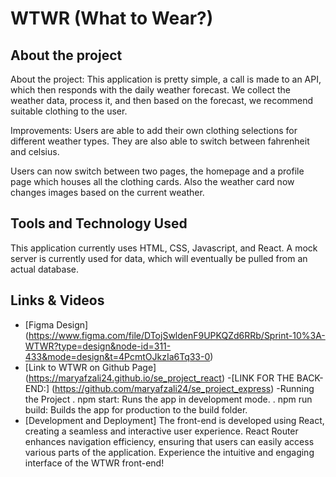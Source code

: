 # WTWR (What to Wear?)

## About the project

About the project: This application is pretty simple, a call is made to an API, which then responds with the daily weather forecast. We collect the weather data, process it, and then based on the forecast, we recommend suitable clothing to the user.

Improvements: Users are able to add their own clothing selections for different weather types. They are also able to switch between fahrenheit and celsius.

Users can now switch between two pages, the homepage and a profile page which houses all the clothing cards. Also the weather card now changes images based on the current weather.

## Tools and Technology Used

This application currently uses HTML, CSS, Javascript, and React.
A mock server is currently used for data, which will eventually be pulled from an actual database.

## Links & Videos

- [Figma Design]
  (https://www.figma.com/file/DTojSwldenF9UPKQZd6RRb/Sprint-10%3A-WTWR?type=design&node-id=311-433&mode=design&t=4PcmtOJkzIa6Tq33-0)
- [Link to WTWR on Github Page]
  (https://maryafzali24.github.io/se_project_react) -[LINK FOR THE BACK-END:]
  (https://github.com/maryafzali24/se_project_express)
  -Running the Project
  . npm start: Runs the app in development mode.
  . npm run build: Builds the app for production to the build folder.
- [Development and Deployment]
  The front-end is developed using React, creating a seamless and interactive user experience. React Router enhances navigation efficiency, ensuring that users can easily access various parts of the application.
  Experience the intuitive and engaging interface of the WTWR front-end!
